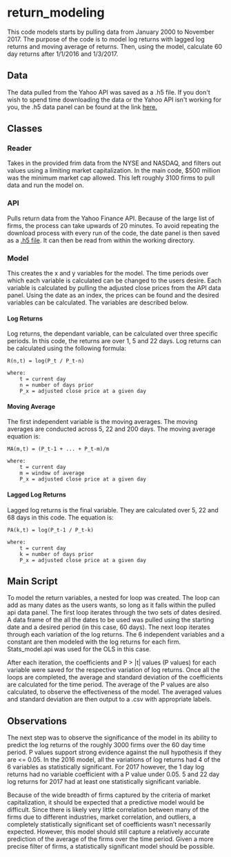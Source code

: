 # return_modeling
This code models starts by pulling data from January 2000 to November 2017. The purpose of the code is to model log returns with lagged log returns and moving average of returns. Then, using the model, calculate 60 day returns after 1/1/2016 and 1/3/2017.

## Data
The data pulled from the Yahoo API was saved as a .h5 file. If you don't wish to spend time downloading the data or the Yahoo API isn't working for you, the .h5 data panel can be found at the link [here.](https://goo.gl/DoHABj)

## Classes
### Reader
Takes in the provided frim data from the NYSE and NASDAQ, and filters out values using a limiting market capitalization. In the main code, $500 million was the minimum market cap allowed. This left roughly 3100 firms to pull data and run the model on.

### API
Pulls return data from the Yahoo Finance API. Because of the large list of firms, the process can take upwards of 20 minutes. To avoid repeating the download process with every run of the code, the date panel is then saved as a [.h5 file](https://goo.gl/DoHABj). It can then be read from within the working directory.

### Model
This creates the x and y variables for the model. The time periods over which each variable is calculated can be changed to the users desire. Each variable is calculated by pulling the adjusted close prices from the API data panel. Using the date as an index, the prices can be found and the desired variables can be calculated. The variables are described below.

#### Log Returns
Log returns, the dependant variable, can be calculated over three specific periods. In this code, the returns are over 1, 5 and 22 days. Log returns can be calculated using the following formula:

    R(n,t) = log(P_t / P_t-n)

    where:
        t = current day
        n = number of days prior
        P_x = adjusted close price at a given day

#### Moving Average
The first independent variable is the moving averages. The moving averages are conducted across 5, 22 and 200 days. The moving average equation is:

    MA(m,t) = (P_t-1 + ... + P_t-m)/m

    where:
        t = current day
        m = window of average
        P_x = adjusted close price at a given day

#### Lagged Log Returns
Lagged log returns is the final variable. They are calculated over 5, 22 and 68 days in this code. The equation is:

    PA(k,t) = log(P_t-1 / P_t-k)

    where:
        t = current day
        k = number of days prior
        P_x = adjusted close price at a given day

## Main Script
To model the return variables, a nested for loop was created. The loop can add as many dates as the users wants, so long as it falls within the pulled api data panel. The first loop iterates through the two sets of dates desired. A data frame of the all the dates to be used was pulled using the starting date and a desired period (in this case, 60 days). The next loop iterates through each variation of the log returns. The 6 independent variables and a constant are then modeled with the log returns for each firm. Stats_model.api was used for the OLS in this case.

After each iteration, the coefficients and P > |t| values (P values) for each variable were saved for the respective variation of log returns. Once all the loops are completed, the average and standard deviation of the coefficients are calculated for the time period. The average of the P values are also calculated, to observe the effectiveness of the model. The averaged values and standard deviation are then output to a .csv with appropriate labels.

## Observations
The next step was to observe the significance of the model in its ability to predict the log returns of the roughly 3000 firms over the 60 day time period. P values support strong evidence against the null hypothesis if they are <= 0.05. In the 2016 model, all the variations of log returns had 4 of the 6 variables as statistically significant. For 2017 however, the 1 day log returns had no variable coefficient with a P value under 0.05. 5 and 22 day log returns for 2017 had at least one statistically significant variable.

Because of the wide breadth of firms captured by the criteria of market capitalization, it should be expected that a predictive model would be difficult. Since there is likely very little correlation between many of the firms due to different industries, market correlation, and outliers, a completely statistically significant set of coefficients wasn’t necessarily expected. However, this model should still capture a relatively accurate prediction of the average of the firms over the time period. Given a more precise filter of firms, a statistically significant model should be possible.
